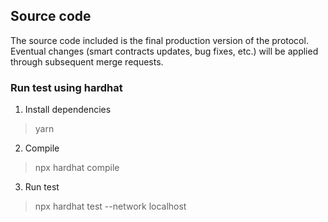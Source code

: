 ## Source code

The source code included is the final production version of the protocol. Eventual changes (smart contracts updates, bug fixes, etc.) will be applied through subsequent merge requests.

### Run test using hardhat

1. Install dependencies

> yarn

2. Compile

> npx hardhat compile

3. Run test

> npx hardhat test --network localhost
